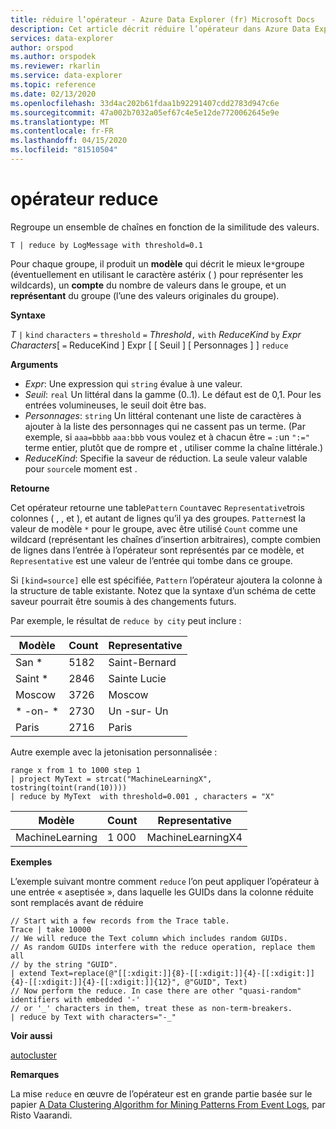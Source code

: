 ```yaml
---
title: réduire l’opérateur - Azure Data Explorer (fr) Microsoft Docs
description: Cet article décrit réduire l’opérateur dans Azure Data Explorer.
services: data-explorer
author: orspod
ms.author: orspodek
ms.reviewer: rkarlin
ms.service: data-explorer
ms.topic: reference
ms.date: 02/13/2020
ms.openlocfilehash: 33d4ac202b61fdaa1b92291407cdd2783d947c6e
ms.sourcegitcommit: 47a002b7032a05ef67c4e5e12de7720062645e9e
ms.translationtype: MT
ms.contentlocale: fr-FR
ms.lasthandoff: 04/15/2020
ms.locfileid: "81510504"
---
```

# <a name="reduce-operator"></a>opérateur reduce

Regroupe un ensemble de chaînes en fonction de la similitude des valeurs.

```kusto
T | reduce by LogMessage with threshold=0.1
```

Pour chaque groupe, il produit un **modèle** qui décrit le mieux le`*`groupe (éventuellement en utilisant le caractère astérix ( ) pour représenter les wildcards), un **compte** du nombre de valeurs dans le groupe, et un **représentant** du groupe (l’une des valeurs originales du groupe).

**Syntaxe**

*T* `|` `kind` `characters` `=` `threshold` `=` *Threshold*`,` `with` *ReduceKind* `by` *Expr* *Characters*[ `=` ReduceKind ] Expr [ [ Seuil ] [ Personnages ] ] `reduce`

**Arguments**

* *Expr*: Une expression qui `string` évalue à une valeur.
* *Seuil*: `real` Un littéral dans la gamme (0..1). Le défaut est de 0,1. Pour les entrées volumineuses, le seuil doit être bas. 
* *Personnages*: `string` Un littéral contenant une liste de caractères à ajouter à la liste des personnages qui ne cassent pas un terme. (Par exemple, si `aaa=bbbb` `aaa:bbb` vous voulez et à chacun être `=` `:`un `":="` terme entier, plutôt que de rompre et , utiliser comme la chaîne littérale.)
* *ReduceKind*: Specifie la saveur de réduction. La seule valeur valable pour `source`le moment est .

**Retourne**

Cet opérateur retourne une table`Pattern` `Count`avec `Representative`trois colonnes ( , , et ), et autant de lignes qu’il ya des groupes. `Pattern`est la valeur de modèle `*` pour le groupe, avec être utilisé `Count` comme une wildcard (représentant les chaînes d’insertion arbitraires), compte combien de lignes dans l’entrée à l’opérateur sont représentés par ce modèle, et `Representative` est une valeur de l’entrée qui tombe dans ce groupe.

Si `[kind=source]` elle est spécifiée, `Pattern` l’opérateur ajoutera la colonne à la structure de table existante.
Notez que la syntaxe d’un schéma de cette saveur pourrait être soumis à des changements futurs.

Par exemple, le résultat de `reduce by city` peut inclure : 

|Modèle     |Count |Representative|
|------------|------|--------------|
| San *      | 5182 |Saint-Bernard   |
| Saint *    | 2846 |Sainte Lucie    |
| Moscow     | 3726 |Moscow        |
| \* -on- \* | 2730 |Un -sur- Un  |
| Paris      | 2716 |Paris         |

Autre exemple avec la jetonisation personnalisée :

```kusto
range x from 1 to 1000 step 1
| project MyText = strcat("MachineLearningX", tostring(toint(rand(10))))
| reduce by MyText  with threshold=0.001 , characters = "X" 
```

|Modèle         |Count|Representative   |
|----------------|-----|-----------------|
|MachineLearning|1 000 |MachineLearningX4|

**Exemples**

L’exemple suivant montre comment `reduce` l’on peut appliquer l’opérateur à une entrée « aseptisée », dans laquelle les GUIDs dans la colonne réduite sont remplacés avant de réduire

```kusto
// Start with a few records from the Trace table.
Trace | take 10000
// We will reduce the Text column which includes random GUIDs.
// As random GUIDs interfere with the reduce operation, replace them all
// by the string "GUID".
| extend Text=replace(@"[[:xdigit:]]{8}-[[:xdigit:]]{4}-[[:xdigit:]]{4}-[[:xdigit:]]{4}-[[:xdigit:]]{12}", @"GUID", Text)
// Now perform the reduce. In case there are other "quasi-random" identifiers with embedded '-'
// or '_' characters in them, treat these as non-term-breakers.
| reduce by Text with characters="-_"
```

**Voir aussi**

[autocluster](./autoclusterplugin.md)

**Remarques**

La mise `reduce` en œuvre de l’opérateur est en grande partie basée sur le papier [A Data Clustering Algorithm for Mining Patterns From Event Logs](https://ristov.github.io/publications/slct-ipom03-web.pdf), par Risto Vaarandi.